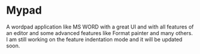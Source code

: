# Mypad
A wordpad application like MS WORD with a great UI and with all features of an editor and some advanced features like Format painter and 
many others.
I am still working on the feature indentation mode and it will be updated soon.
